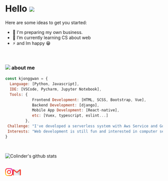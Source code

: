 # Hello <img src="https://raw.githubusercontent.com/MartinHeinz/MartinHeinz/master/wave.gif" width="30px">

Here are some ideas to get you started:

- 🔭 I'm preparing my own business.
- 🌱 I’m currently learning CS about web 
- ⚡ and Im happy 😁
<!--
- 👯 I’m looking to collaborate on ... blockChain
- 🤔 I’m looking for help with ...blockChain
- 💬 Ask me about ...blockChain
- 📫 How to reach me: ...blockChain
- 😄 Pronouns: ...blockChain
-->


<br/>

### <img src="https://media.giphy.com/media/VgCDAzcKvsR6OM0uWg/giphy.gif" width="50"> about me  

```Javascript
const kjonggwan = {
  Language: [Python, Javascript],
  IDE: [VSCode, Pycharm, Jupyter Notebook],
  Tools: {
            Frontend Development: [HTML, SCSS, Bootstrap, Vue],
            Backend Development: [django],
            Mobile App Development: [React-native],
            etc: [Vuex, typescript, eslint...]
         },
 Challenge: "I've developed a serverless system with Aws Service and Google Firebase, and now I'm realizing my idea.",
 Interests: "Web development is still fun and interested in computer security."
}
```


<br />

![Colinder's github stats](https://github-readme-stats.vercel.app/api?username=colinder&show_icons=true&hide_border=true)


<br/>

<a href="https://www.instagram.com/vincent__0209/">
  <img align="left" alt="Hargun | Instagram" width="24px" src="https://github.com/hargun79/hargun79/blob/master/Assets/Instagram.svg" />
</a>
<a href="mailto:kjonggwan@gmail.com">
  <img align="left" alt="Hargun | Gmail" width="26px" src="https://github.com/hargun79/hargun79/blob/master/Assets/Gmail.svg"/>
</a> 
